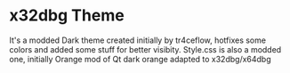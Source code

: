 # x32dbg Theme

It's a modded Dark theme created initially by tr4ceflow, hotfixes some colors and added some stuff for better visibity.
Style.css is also a modded one, initially Orange mod of Qt dark orange adapted to x32dbg/x64dbg
